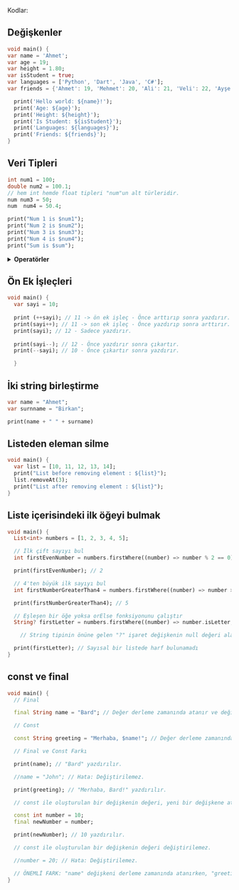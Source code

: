 Kodlar:

## Değişkenler

```dart
void main() {
var name = 'Ahmet';
var age = 19;
var height = 1.80;
var isStudent = true;
var languages = ['Python', 'Dart', 'Java', 'C#'];
var friends = {'Ahmet': 19, 'Mehmet': 20, 'Ali': 21, 'Veli': 22, 'Ayşe': 23};

  print('Hello world: ${name}!');
  print('Age: ${age}');
  print('Height: ${height}');
  print('Is Student: ${isStudent}');
  print('Languages: ${languages}');
  print('Friends: ${friends}');
}
```

## Veri Tipleri

```dart
int num1 = 100;
double num2 = 100.1;
// hem int hemde float tipleri "num"un alt türleridir.
num num3 = 50;
num  num4 = 50.4;

print("Num 1 is $num1");
print("Num 2 is $num2");  
print("Num 3 is $num3");  
print("Num 4 is $num4");  
print("Sum is $sum");
```


<details>
    <summary> <b>Operatörler</b> </summary>

**1. Aritmetik Operatörler:**

* `+`: Toplama
* `-`: Çıkarma
* `*`: Çarpma
* `/`: Bölme
* `%`: Modül alma
* `~/`: Tamsayı bölme

**2. Atama Operatörleri:**

* `=`: Atama
* `+=`: Toplama ve atama
* `-=`: Çıkarma ve atama
* `*=`: Çarpma ve atama
* `/=`: Bölme ve atama
* `%=`: Modül alma ve atama

**3. Karşılaştırma Operatörleri:**

* `==`: Eşitlik
* `!=`: Eşitsizlik
* `<`: Küçükse
* `<=`: Küçükse veya eşitse
* `>`: Büyükse
* `>=`: Büyükse veya eşitse

**4. Mantıksal Operatörler:**

* `&&`: Ve
* `||`: Veya
* `!`: Değil

**5. String Operatörleri:**

* `+`: Birleştirme
* `[]`: Karakter erişimi
* `length`: Uzunluk alma
* `isEmpty`: Boş olup olmadığını kontrol etme
* `isNotEmpty`: Boş olmadığını kontrol etme

**6. Liste Operatörleri:**

* `[]`: Eleman erişimi
* `add`: Ekleme
* `remove`: Kaldırma
* `length`: Uzunluk alma
* `isEmpty`: Boş olup olmadığını kontrol etme
* `isNotEmpty`: Boş olmadığını kontrol etme

**7. Diğer Operatörler:**

* `?:`: Koşullu operatör
* `as`: Tür dönüştürme
* `is`: Tür kontrolü
* `..`: Cascade operatörü
* `=>`: Lambda operatörü

### Ek olarak -expr operatörü (Bir sayının negatifini alma)

```dart
void main() {
  var number = 5;
  var negativeNumber = -number; // negativeNumber = -5

  print(negativeNumber); // -5 yazdırılır.

  var expression = 2 + 3;
  var negativeExpression = -expression; // negativeExpression = -5

  print(negativeExpression); // -5 yazdırılır.
}

```
</details>


## Ön Ek İşleçleri

```dart
void main() {
  var sayi = 10;
  
  print (++sayi); // 11 -> ön ek işleç - Önce arttırıp sonra yazdırır.
  print(sayi++); // 11 -> son ek işleç - Önce yazdırıp sonra arttırır.
  print(sayi); // 12 - Sadece yazdırır.
  
  print(sayi--); // 12 - Önce yazdırır sonra çıkartır.
  print(--sayi); // 10 - Önce çıkartır sonra yazdırır.

  }
```

## İki string birleştirme

```dart
var name = "Ahmet";
var surnname = "Birkan";

print(name + " " + surname)
```

## Listeden eleman silme

```dart
void main() {
  var list = [10, 11, 12, 13, 14];
  print("List before removing element : ${list}");
  list.removeAt(3);
  print("List after removing element : ${list}");
}
```

## Liste içerisindeki ilk öğeyi bulmak

```dart
void main() {
  List<int> numbers = [1, 2, 3, 4, 5];

  // İlk çift sayıyı bul
  int firstEvenNumber = numbers.firstWhere((number) => number % 2 == 0);

  print(firstEvenNumber); // 2

  // 4'ten büyük ilk sayıyı bul
  int firstNumberGreaterThan4 = numbers.firstWhere((number) => number > 4);

  print(firstNumberGreaterThan4); // 5

  // Eşleşen bir öğe yoksa orElse fonksiyonunu çalıştır
  String? firstLetter = numbers.firstWhere((number) => number.isLetter, orElse: () => "Sayısal bir listede harf bulunamadı");

    // String tipinin önüne gelen "?" işaret değişkenin null değeri alabileceğininde anlamınada gelir.

  print(firstLetter); // Sayısal bir listede harf bulunamadı
}
```

## const ve final

```dart
void main() {
  // Final

  final String name = "Bard"; // Değer derleme zamanında atanır ve değiştirilemez.

  // Const

  const String greeting = "Merhaba, $name!"; // Değer derleme zamanında atanır ve değiştirilemez.

  // Final ve Const Farkı

  print(name); // "Bard" yazdırılır.

  //name = "John"; // Hata: Değiştirilemez.

  print(greeting); // "Merhaba, Bard!" yazdırılır.

  // const ile oluşturulan bir değişkenin değeri, yeni bir değişkene atanabilir.

  const int number = 10;
  final newNumber = number;

  print(newNumber); // 10 yazdırılır.

  // const ile oluşturulan bir değişkenin değeri değiştirilemez.

  //number = 20; // Hata: Değiştirilemez.

  // ÖNEMLİ FARK: "name" değişkeni derleme zamanında atanırken, "greeting" değişkeni derleme zamanında hesaplanır.
}
```